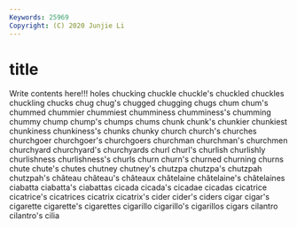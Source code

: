 ```yaml
---
Keywords: 25969
Copyright: (C) 2020 Junjie Li
---
```


# title

Write contents here!!!
holes
chucking 
chuckle 
chuckle's 
chuckled 
chuckles 
chuckling 
chucks 
chug 
chug's 
chugged
chugging 
chugs 
chum 
chum's 
chummed 
chummier 
chummiest 
chumminess 
chumminess's 
chumming
chummy 
chump 
chump's 
chumps 
chums 
chunk 
chunk's 
chunkier 
chunkiest 
chunkiness
chunkiness's 
chunks 
chunky 
church 
church's 
churches 
churchgoer 
churchgoer's 
churchgoers 
churchman
churchman's 
churchmen 
churchyard 
churchyard's 
churchyards 
churl 
churl's 
churlish 
churlishly 
churlishness
churlishness's 
churls 
churn 
churn's 
churned 
churning 
churns 
chute 
chute's 
chutes
chutney 
chutney's 
chutzpa 
chutzpa's 
chutzpah 
chutzpah's 
château 
château's 
châteaux 
châtelaine
châtelaine's 
châtelaines 
ciabatta 
ciabatta's 
ciabattas 
cicada 
cicada's 
cicadae 
cicadas 
cicatrice
cicatrice's 
cicatrices 
cicatrix 
cicatrix's 
cider 
cider's 
ciders 
cigar 
cigar's 
cigarette
cigarette's 
cigarettes 
cigarillo 
cigarillo's 
cigarillos 
cigars 
cilantro 
cilantro's 
cilia 
